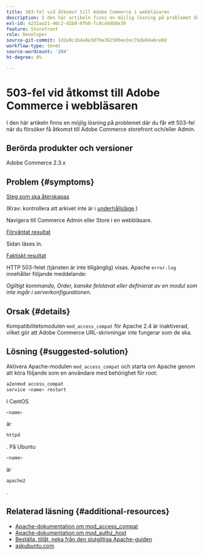 ```yaml
---
title: 503-fel vid åtkomst till Adobe Commerce i webbläsaren
description: I den här artikeln finns en möjlig lösning på problemet där du får ett 503-fel när du försöker få åtkomst till Adobe Commerce storefront och/eller Admin.
exl-id: 4232aa21-40c2-41b0-9fb0-fc8cd4db8e39
feature: Storefront
role: Developer
source-git-commit: 1d2e0c1b4a8e3d79a362500ee3ec7bde84a6ce0d
workflow-type: tm+mt
source-wordcount: '204'
ht-degree: 0%

---
```


# 503-fel vid åtkomst till Adobe Commerce i webbläsaren

I den här artikeln finns en möjlig lösning på problemet där du får ett 503-fel när du försöker få åtkomst till Adobe Commerce storefront och/eller Admin.

## Berörda produkter och versioner

Adobe Commerce 2.3.x

## Problem {#symptoms}

<u>Steg som ska återskapas</u>

(Krav: kontrollera att arkivet inte är i [underhållsläge](https://devdocs.magento.com/guides/v2.3/config-guide/cli/config-cli-subcommands-mode.html#config-mode-show).)

Navigera till Commerce Admin eller Store i en webbläsare.

<u>Förväntat resultat</u>

Sidan läses in.

<u>Faktiskt resultat</u>

HTTP 503-felet (tjänsten är inte tillgänglig) visas. Apache `error.log` innehåller följande meddelande:

*Ogiltigt kommando, Order, kanske felstavat eller definierat av en modul som inte ingår i serverkonfigurationen.*

## Orsak {#details}

Kompatibilitetsmodulen `mod_access_compat` för Apache 2.4 är inaktiverad, vilket gör att Adobe Commerce URL-skrivningar inte fungerar som de ska.

## Lösning {#suggested-solution}

Aktivera Apache-modulen `mod_access_compat` och starta om Apache genom att köra följande som en användare med behörighet för root:

```bash
a2enmod access_compat
service <name> restart
```

I CentOS

```bash
<name>
```

är

```bash
httpd
```

. På Ubuntu

```bash
<name>
```

är

```bash
apache2
```

.

## Relaterad läsning {#additional-resources}

* [Apache-dokumentation om mod\_access\_compat](https://httpd.apache.org/docs/current/mod/mod_access_compat.html)
* [Apache-dokumentation om mod\_authz\_host](https://httpd.apache.org/docs/current/mod/mod_authz_host.html)
* [Beställa, tillåt, neka från den slutgiltiga Apache-guiden](https://docstore.mik.ua/orelly/linux/apache/ch05_06.htm)
* [askubuntu.com](https://askubuntu.com/questions/335228/changes-in-apache-config-between-12-04-2-and-12-04-3-lts)
